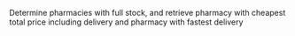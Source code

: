 Determine pharmacies with full stock, and retrieve pharmacy with cheapest total price including delivery and pharmacy with fastest delivery
